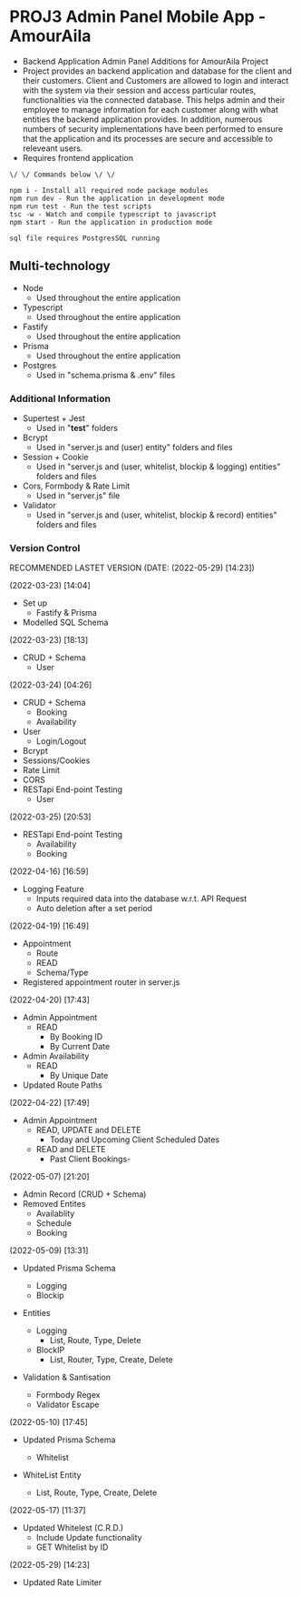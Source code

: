 # PROJ3 Admin Panel Mobile App - AmourAila

-  Backend Application Admin Panel Additions for AmourAila Project
-  Project provides an backend application and database for the client and
   their customers. Client and Customers are allowed to login and interact with
   the system via their session and access particular routes, functionalities
   via the connected database. This helps admin and their employee to manage
   information for each customer along with what entities the backend application
   provides. In addition, numerous numbers of security implementations have been
   performed to ensure that the application and its processes are secure and accessible
   to releveant users.
-  Requires frontend application

```
\/ \/ Commands below \/ \/

npm i - Install all required node package modules
npm run dev - Run the application in development mode
npm run test - Run the test scripts
tsc -w - Watch and compile typescript to javascript
npm start - Run the application in production mode

sql file requires PostgresSQL running

```

## Multi-technology

-  Node
   - Used throughout the entire application
-  Typescript
   - Used throughout the entire application
-  Fastify
   - Used throughout the entire application
-  Prisma
   - Used throughout the entire application
-  Postgres
   - Used in "schema.prisma & .env" files

### Additional Information

-  Supertest + Jest
   - Used in "__test__" folders
-  Bcrypt 
   - Used in "server.js and (user) entity" folders and files
- Session + Cookie 
   - Used in "server.js and (user, whitelist, blockip & logging) entities" folders and files
- Cors, Formbody & Rate Limit
   - Used in "server.js" file
- Validator
   - Used in "server.js and (user, whitelist, blockip & record) entities" folders and files

### Version Control
RECOMMENDED LASTET VERSION (DATE: (2022-05-29) [14:23])

(2022-03-23) [14:04]

-  Set up
   -  Fastify & Prisma
-  Modelled SQL Schema

(2022-03-23) [18:13]

-  CRUD + Schema
   -  User

(2022-03-24) [04:26]

-  CRUD + Schema
   -  Booking
   -  Availability
-  User
   -  Login/Logout
-  Bcrypt
-  Sessions/Cookies
-  Rate Limit
-  CORS
-  RESTapi End-point Testing
   -  User

(2022-03-25) [20:53]

-  RESTapi End-point Testing
   -  Availability
   -  Booking

(2022-04-16) [16:59]

-  Logging Feature
   -  Inputs required data into the database w.r.t. API Request
   -  Auto deletion after a set period

(2022-04-19) [16:49]

-  Appointment
   -  Route
   -  READ
   -  Schema/Type
-  Registered appointment router in server.js

(2022-04-20) [17:43]

-  Admin Appointment
   -  READ
      -  By Booking ID
      -  By Current Date
-  Admin Availability
   -  READ
      -  By Unique Date
-  Updated Route Paths

(2022-04-22) [17:49]

-  Admin Appointment
   -  READ, UPDATE and DELETE
      -  Today and Upcoming Client Scheduled Dates
   -  READ and DELETE
      -  Past Client Bookings-

(2022-05-07) [21:20]

-  Admin Record (CRUD + Schema)
-  Removed Entites
   -  Availablity
   -  Schedule
   -  Booking

(2022-05-09) [13:31]

-  Updated Prisma Schema

   -  Logging
   -  Blockip

-  Entities

   -  Logging
      -  List, Route, Type, Delete
   -  BlockIP
      -  List, Router, Type, Create, Delete

-  Validation & Santisation
   -  Formbody Regex
   -  Validator Escape

(2022-05-10) [17:45]

-  Updated Prisma Schema

   -  Whitelist

-  WhiteList Entity
   -  List, Route, Type, Create, Delete

(2022-05-17) [11:37]

-  Updated Whitelest (C.R.D.)
   -  Include Update functionality
   -  GET Whitelist by ID

(2022-05-29) [14:23]

-  Updated Rate Limiter

